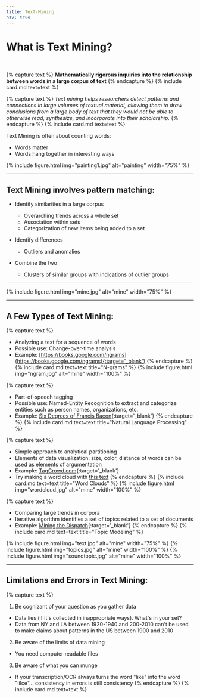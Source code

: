 ```yaml
---
title: Text-Mining
nav: true
---
```


# What is Text Mining?

<br>

{% capture text %}
**Mathematically rigorous inquiries into the relationship between words in a large corpus of text**
{% endcapture %}
{% include card.md text=text %}

{% capture text %}
*Text mining helps researchers detect patterns and connections in large volumes of textual material, allowing them to draw conclusions from a large body of text that they would not be able to otherwise read, synthesize, and incorporate into their scholarship.*
{% endcapture %}
{% include card.md text=text %}


Text Mining is often about counting words:
- Words matter
- Words hang together in interesting ways

{% include figure.html img="painting1.jpg" alt="painting" width="75%" %}

---

## Text Mining involves pattern matching:

- Identify similarities in a large corpus
    - Overarching trends across a whole set
    - Association within sets
    - Categorization of new items being added to a set

- Identify differences
    - Outliers and anomalies

- Combine the two
    - Clusters of similar groups with indications of outlier groups

---

{% include figure.html img="mine.jpg" alt="mine" width="75%" %}

---

## A Few Types of Text Mining:

{% capture text %}
- Analyzing a text for a sequence of words
- Possible use: Change-over-time analysis
- Example: [https://books.google.com/ngrams](https://books.google.com/ngrams){:target='_blank'}
{% endcapture %}
{% include card.md text=text title="N-grams" %}
{% include figure.html img="ngram.jpg" alt="mine" width="100%" %}

{% capture text %}
- Part-of-speech tagging
- Possible use: Named-Entity Recognition to extract and categorize entities such as person names, organizations, etc.
- Example: [Six Degrees of Francis Bacon](http://www.sixdegreesoffrancisbacon.com/?ids=10000473&min_confidence=60&type=network){:target='_blank'}
{% endcapture %}
{% include card.md text=text title="Natural Language Processing" %}

{% capture text %}
- Simple approach to analytical partitioning
- Elements of data visualization: size, color, distance of words can be used as elements of argumentation
- Example: [TagCrowd.com](https://tagcrowd.com/){:target='_blank'}
- Try making a word cloud with <a href="../data/nightingale_text.txt" target="blank">this text</a>
{% endcapture %}
{% include card.md text=text title="Word Clouds" %}
{% include figure.html img="wordcloud.jpg" alt="mine" width="100%" %}
    
{% capture text %}
- Comparing large trends in corpora
- Iterative algorithm identifies a set of topics related to a set of documents
- Example: [Mining the Dispatch](http://dsl.richmond.edu/dispatch/pages/intro){:target='_blank'}
{% endcapture %}
{% include card.md text=text title="Topic Modeling" %}
   
{% include figure.html img="text.jpg" alt="mine" width="75%" %}
{% include figure.html img="topics.jpg" alt="mine" width="100%" %}
{% include figure.html img="soundtopic.jpg" alt="mine" width="100%" %}

---

## Limitations and Errors in Text Mining:
{% capture text %}
1. Be cognizant of your question as you gather data
- Data lies (if it's collected in inappropriate ways). What's in your set?
- Data from NY and LA between 1920-1940 and 200-2010 can't be used to make claims about patterns in the US between 1900 and 2010

2. Be aware of the limits of data mining
- You need computer readable files

3. Be aware of what you can munge
- If your transcription/OCR always turns the word "like" into the word "lilce"... consistency in errors is still consistency
{% endcapture %}
{% include card.md text=text %}